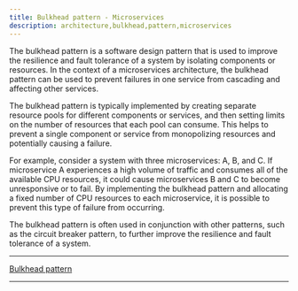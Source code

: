 ```yaml
---
title: Bulkhead pattern - Microservices
description: architecture,bulkhead,pattern,microservices
---
```


The bulkhead pattern is a software design pattern that is used to improve the resilience and fault tolerance of a system by isolating components or resources. In the context of a microservices architecture, the bulkhead pattern can be used to prevent failures in one service from cascading and affecting other services.

The bulkhead pattern is typically implemented by creating separate resource pools for different components or services, and then setting limits on the number of resources that each pool can consume. This helps to prevent a single component or service from monopolizing resources and potentially causing a failure.

For example, consider a system with three microservices: A, B, and C. If microservice A experiences a high volume of traffic and consumes all of the available CPU resources, it could cause microservices B and C to become unresponsive or to fail. By implementing the bulkhead pattern and allocating a fixed number of CPU resources to each microservice, it is possible to prevent this type of failure from occurring.

The bulkhead pattern is often used in conjunction with other patterns, such as the circuit breaker pattern, to further improve the resilience and fault tolerance of a system.

---

[Bulkhead pattern](https://docs.microsoft.com/en-us/azure/architecture/patterns/bulkhead "Bulkhead pattern")

---
